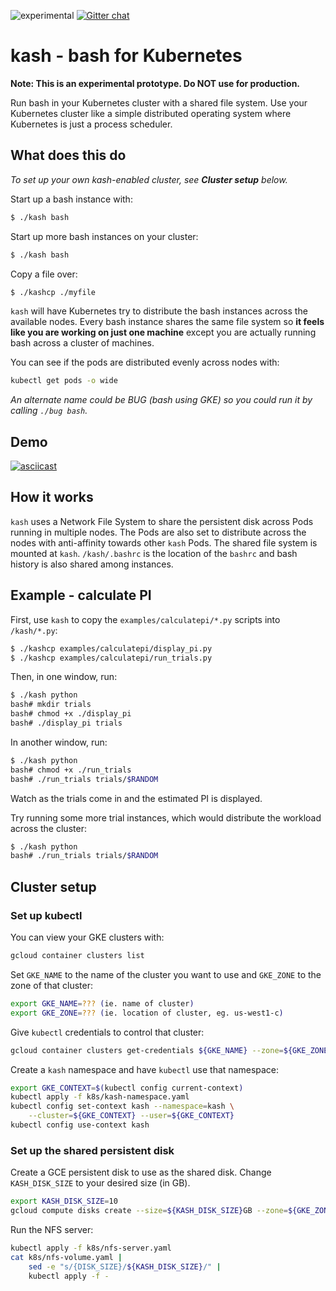 ![experimental](https://img.shields.io/badge/stability-experimental-red.svg)
[![Gitter chat](https://badges.gitter.im/coollog/kash.png)](https://gitter.im/coollog/kash)

# kash - bash for Kubernetes

**Note: This is an experimental prototype. Do NOT use for production.**

Run bash in your Kubernetes cluster with a shared file system. Use your Kubernetes cluster like a simple distributed operating system where Kubernetes is just a process scheduler.

## What does this do

*To set up your own kash-enabled cluster, see **Cluster setup** below.*

Start up a bash instance with:

```bash
$ ./kash bash
```

Start up more bash instances on your cluster:

```bash
$ ./kash bash
```

Copy a file over:

```bash
$ ./kashcp ./myfile
```

`kash` will have Kubernetes try to distribute the bash instances across the available nodes. Every bash instance shares the same file system so **it feels like you are working on just one machine** except you are actually running bash across a cluster of machines.

You can see if the pods are distributed evenly across nodes with:

```bash
kubectl get pods -o wide
```

*An alternate name could be BUG (bash using GKE) so you could run it by calling `./bug bash`.*

## Demo

[![asciicast](https://asciinema.org/a/230099.svg)](https://asciinema.org/a/230099)

## How it works

`kash` uses a Network File System to share the persistent disk across Pods running in multiple nodes. The Pods are also set to distribute across the nodes with anti-affinity towards other `kash` Pods. The shared file system is mounted at `kash`. `/kash/.bashrc` is the location of the `bashrc` and bash history is also shared among instances.

## Example - calculate PI

First, use `kash` to copy the `examples/calculatepi/*.py` scripts into `/kash/*.py`:

```bash
$ ./kashcp examples/calculatepi/display_pi.py
$ ./kashcp examples/calculatepi/run_trials.py
``` 

Then, in one window, run:

```bash
$ ./kash python
bash# mkdir trials
bash# chmod +x ./display_pi
bash# ./display_pi trials
```

In another window, run:

```bash
$ ./kash python
bash# chmod +x ./run_trials
bash# ./run_trials trials/$RANDOM
```

Watch as the trials come in and the estimated PI is displayed.

Try running some more trial instances, which would distribute the workload across the cluster:

```bash
$ ./kash python
bash# ./run_trials trials/$RANDOM
```

## Cluster setup

### Set up kubectl

You can view your GKE clusters with:

```bash
gcloud container clusters list
```

Set `GKE_NAME` to the name of the cluster you want to use and `GKE_ZONE` to the zone of that cluster: 

```bash
export GKE_NAME=??? (ie. name of cluster)
export GKE_ZONE=??? (ie. location of cluster, eg. us-west1-c)
```

Give `kubectl` credentials to control that cluster:

```bash
gcloud container clusters get-credentials ${GKE_NAME} --zone=${GKE_ZONE}
```

Create a `kash` namespace and have `kubectl` use that namespace:

```bash
export GKE_CONTEXT=$(kubectl config current-context)
kubectl apply -f k8s/kash-namespace.yaml
kubectl config set-context kash --namespace=kash \
    --cluster=${GKE_CONTEXT} --user=${GKE_CONTEXT}
kubectl config use-context kash
```

### Set up the shared persistent disk

Create a GCE persistent disk to use as the shared disk. Change `KASH_DISK_SIZE` to your desired size (in GB).

```bash
export KASH_DISK_SIZE=10
gcloud compute disks create --size=${KASH_DISK_SIZE}GB --zone=${GKE_ZONE} kash-nfs
```

Run the NFS server:

```bash
kubectl apply -f k8s/nfs-server.yaml
cat k8s/nfs-volume.yaml |
    sed -e "s/{DISK_SIZE}/${KASH_DISK_SIZE}/" |
    kubectl apply -f -
```
